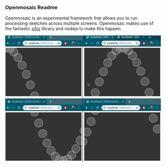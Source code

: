 ### Openmosaic Readme

Openmosaic is an experimental framework that allows you to run processing sketches across multiple screens. Openmosaic makes use of the fantastic [p5js](p5js.org) library and nodejs to make this happen.

![](screenshots/sine_wave.gif)

